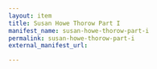 ```yaml
---
layout: item
title: Susan Howe Thorow Part I
manifest_name: susan-howe-thorow-part-i
permalink: susan-howe-thorow-part-i
external_manifest_url: 

---
```

<!-- Add an essay or interpretive material below this line,
using HTML or markdown.  Do not modify this file above this line -->
